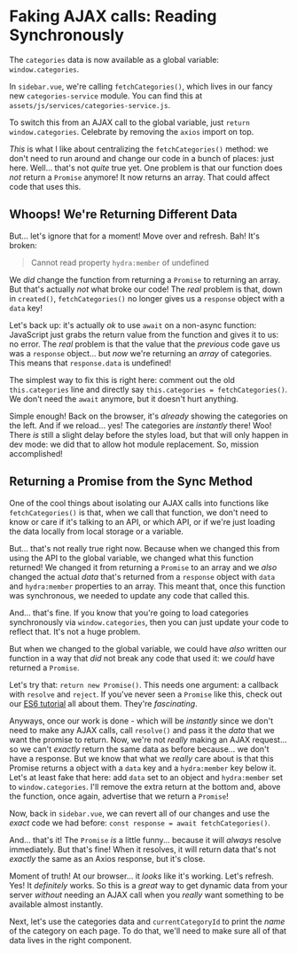 # Faking AJAX calls: Reading Synchronously

The `categories` data is now available as a global variable: `window.categories`.

In `sidebar.vue`, we're calling `fetchCategories()`, which lives in our fancy
new `categories-service` module. You can find this at
`assets/js/services/categories-service.js`.

To switch this from an AJAX call to the global variable, just `return window.categories`. Celebrate by removing the `axios` import on top.

*This* is what I like about centralizing the `fetchCategories()` method: we don't
need to run around and change our code in a bunch of places: just here. Well...
that's not *quite* true yet. One problem is that our function does *not* return a
`Promise` anymore! It now returns an array. That could affect code that uses this.

## Whoops! We're Returning Different Data

But... let's ignore that for a moment! Move over and refresh. Bah! It's broken:

> Cannot read property `hydra:member` of undefined

We *did* change the function from returning a `Promise` to returning an array.
But that's actually *not* what broke our code! The *real* problem is that, down
in `created()`, `fetchCategories()` no longer gives us a `response` object with
a `data` key!

Let's back up: it's actually *ok* to use `await` on a non-async function:
JavaScript just grabs the return value from the function and gives it to us: no
error. The *real* problem is that the value that the *previous* code gave us was
a `response` object... but *now* we're returning an *array* of categories.
This means that `response.data` is undefined!

The simplest way to fix this is right here: comment out the old `this.categories`
line and directly say `this.categories = fetchCategories()`. We don't need
the `await` anymore, but it doesn't hurt anything.

Simple enough! Back on the browser, it's *already* showing the categories on the
left. And if we reload... yes! The categories are *instantly* there! Woo!
There *is* still a slight delay before the styles load, but that will only
happen in dev mode: we did that to allow hot module replacement. So, mission
accomplished!

## Returning a Promise from the Sync Method

One of the cool things about isolating our AJAX calls into functions like
`fetchCategories()` is that, when we call that function, we don't need to know
or care if it's talking to an API, or which API, or if we're just loading the
data locally from local storage or a variable.

But... that's not really true right now. Because when we changed this from
using the API to the global variable, we changed what this function returned!
We changed it from returning a `Promise` to an array and we *also* changed the
actual *data* that's returned from a `response` object with `data` and
`hydra:member` properties to an array. This meant that, once this function was
synchronous, we needed to update any code that called this.

And... that's fine. If you know that you're going to load categories
synchronously via `window.categories`, then you can just update your code to
reflect that. It's not a huge problem.

But when we changed to the global variable, we could have *also* written our
function in a way that *did* not break any code that used it: we *could* have
returned a `Promise`.

Let's try that: `return new Promise()`. This needs one argument: a callback with
`resolve` and `reject`. If you've never seen a `Promise` like this, check out our
[ES6 tutorial](https://bit.ly/sfcasts-promises) all about them. They're *fascinating*.

Anyways, once our work is done - which will be *instantly* since we don't need
to make any AJAX calls, call `resolve()` and pass it the *data* that we want the
promise to return. Now, we're not *really* making an AJAX request... so we can't
*exactly* return the same data as before because... we don't have a response. But
we know that what we *really* care about is that this Promise returns a object with
a `data` key and a `hydra:member` key below it. Let's at least fake that here: add
`data` set to an object and `hydra:member` set to `window.categories`. I'll
remove the extra return at the bottom and, above the function, once again, advertise
that we return a `Promise`!

Now, back in `sidebar.vue`, we can revert all of our changes and use the
*exact* code we had before: `const response = await fetchCategories()`.

And... that's it! The `Promise` *is* a little funny... because it will *always*
resolve immediately. But that's fine! When it resolves, it will return data
that's not *exactly* the same as an Axios response, but it's close.

Moment of truth! At our browser... it *looks* like it's working. Let's refresh.
Yes! It *definitely* works. So this is a *great* way to get dynamic data from
your server *without* needing an AJAX call when you *really* want something to
be available almost instantly.

Next, let's use the categories data and `currentCategoryId` to print the *name*
of the category on each page. To do that, we'll need to make sure all of
that data lives in the right component.
